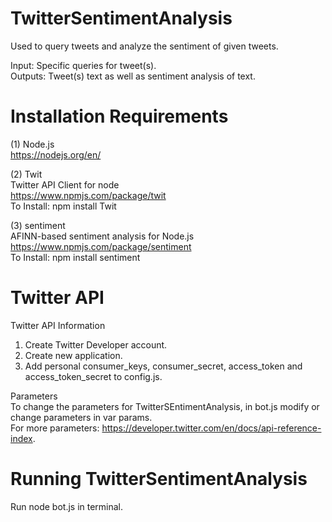 # TwitterSentimentAnalysis

Used to query tweets and analyze the sentiment of given tweets.

Input: Specific queries for tweet(s).
<br>Outputs: Tweet(s) text as well as sentiment analysis of text.

# Installation Requirements

(1) Node.js
<br>https://nodejs.org/en/

(2) Twit
<br>Twitter API Client for node
<br>https://www.npmjs.com/package/twit
<br>To Install: npm install Twit

(3) sentiment
<br>AFINN-based sentiment analysis for Node.js
<br>https://www.npmjs.com/package/sentiment
<br>To Install: npm install sentiment


# Twitter API

Twitter API Information
1. Create Twitter Developer account.
2. Create new application.
3. Add personal consumer_keys, consumer_secret, access_token and access_token_secret
to config.js.

Parameters
<br>To change the parameters for TwitterSEntimentAnalysis, in bot.js modify or change parameters in var params.
<br>For more parameters: https://developer.twitter.com/en/docs/api-reference-index.

# Running TwitterSentimentAnalysis

Run node bot.js in terminal.
